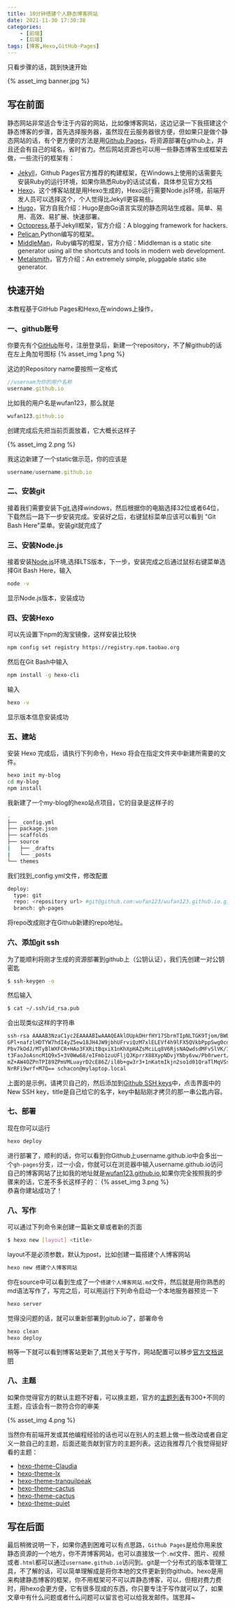 ```yaml
---
title: 10分钟搭建个人静态博客网站
date: 2021-11-30 17:30:38
categories: 
    - [前端]
    - [后端]
tags: [博客,Hexo,GitHub-Pages]
---
```


  只看步骤的话，跳到快速开始

{% asset_img banner.jpg %} 

## 写在前面

静态网站非常适合专注于内容的网站，比如像博客网站，这边记录一下我搭建这个静态博客的步骤，首先选择服务器，虽然现在云服务器很方便，但如果只是做个静态网站的话，有个更方便的方法是用[Github Pages](https://pages.github.com/)，将资源部署在github上，并且还会有自己的域名，省时省力。<!-- more -->然后网站资源也可以用一些静态博客生成框架去做，一些流行的框架有：
- [Jekyll](http://jekyllrb.com/)，Github Pages官方推荐的构建框架，在Windows上使用的话需要先安装Ruby的运行环境，如果你熟悉Ruby的话试试看，具体参见官方文档
- [Hexo](https://hexo.io/zh-cn/)，这个博客站就是用Hexo生成的，Hexo运行需要Node.js环境，前端开发人员可以选择这个，个人觉得比Jekyll更容易些。
- [Hugo](https://www.gohugo.org/)，官方自我介绍：Hugo是由Go语言实现的静态网站生成器。简单、易用、高效、易扩展、快速部署。
- [Octopress](http://octopress.org/),基于Jekyll框架，官方介绍：A blogging framework for hackers.
- [Pelican](https://docs.getpelican.com/en/latest/index.html),Python编写的框架。
- [MiddleMan](https://middlemanapp.com/)，Ruby编写的框架，官方介绍：Middleman is a static site generator using all the shortcuts and tools in modern web development.
- [Metalsmith](https://www.metalsmith.io/)，官方介绍：An extremely simple, pluggable static site generator.

## 快速开始
本教程基于GitHub Pages和Hexo,在windows上操作，
### 一、github账号
你要先有个[GitHub](https://github.com/账号)账号，注册登录后，新建一个repository，不了解github的话在左上角加号图标
{% asset_img 1.png %}
<br> 

这边的Repository name要按照一定格式

``` js
//usernam为你的用户名称
username.github.io 
```

比如我的用户名是wufan123，那么就是

``` JavaScript
wufan123.github.io
```

创建完成后先把当前页面放着，它大概长这样子

{% asset_img 2.png %}
<br>

我这边新建了一个static做示范，你的应该是
``` js
username/username.github.io
```

### 二、安装git
接着我们需要安装下[git](https://git-scm.com/downloads),选择windows，然后根据你的电脑选择32位或者64位，下载然后一路下一步安装完成。安装好之后，右键鼠标菜单应该可以看到
"Git Bash Here"菜单。安装git就完成了
### 三、安装Node.js
接着安装[Node.js](https://nodejs.org/en/)环境,选择LTS版本，下一步，安装完成之后通过鼠标右键菜单选择Git Bash Here，输入
``` bash
node -v 
```
显示Node.js版本，安装成功
### 四、安装Hexo

可以先设置下npm的淘宝镜像，这样安装比较快
```  bash
npm config set registry https://registry.npm.taobao.org
```
然后在Git Bash中输入
``` bash
npm install -g hexo-cli 
``` 
输入
``` bash
hexo -v
```
显示版本信息安装成功
### 五、建站
安装 Hexo 完成后，请执行下列命令，Hexo 将会在指定文件夹中新建所需要的文件。
``` bash
hexo init my-blog
cd my-blog
npm install
```
我新建了一个my-blog的hexo站点项目，它的目录是这样子的
``` bash
.
├── _config.yml
├── package.json
├── scaffolds
├── source
|   ├── _drafts
|   └── _posts
└── themes
```
我们找到_config.yml文件，修改配置
``` bash
deploy:
  type: git
  repo: <repository url> #git@github.com:wufan123/wufan123.github.io.git
  branch: gh-pages
```
将repo改成刚才在Github新建的repo地址。

### 六、添加git ssh
为了能顺利将刚才生成的资源部署到github上（公钥认证），我们先创建一对公钥密匙
``` bash
$ ssh-keygen -o
```
然后输入
``` bash
$ cat ~/.ssh/id_rsa.pub
```
会出现类似这样的字符串
``` bash
ssh-rsa AAAAB3NzaC1yc2EAAAABIwAAAQEAklOUpkDHrfHY17SbrmTIpNLTGK9Tjom/BWDSU
GPl+nafzlHDTYW7hdI4yZ5ew18JH4JW9jbhUFrviQzM7xlELEVf4h9lFX5QVkbPppSwg0cda3
Pbv7kOdJ/MTyBlWXFCR+HAo3FXRitBqxiX1nKhXpHAZsMciLq8V6RjsNAQwdsdMFvSlVK/7XA
t3FaoJoAsncM1Q9x5+3V0Ww68/eIFmb1zuUFljQJKprrX88XypNDvjYNby6vw/Pb0rwert/En
mZ+AW4OZPnTPI89ZPmVMLuayrD2cE86Z/il8b+gw3r3+1nKatmIkjn2so1d01QraTlMqVSsbx
NrRFi9wrf+M7Q== schacon@mylaptop.local
```
上面的是示例，请拷贝自己的，然后添加到[Github SSH keys](https://github.com/settings/keys)中，点击界面中的New SSH key，title是自己给它的名字，key中黏贴刚才拷贝的那一串公匙内容。

### 七、部署
现在你可以运行
``` bash
hexo deploy
```
进行部署了，顺利的话，你可以看到你Github上username.github.io中会多出一个`gh-pages`分支，过一小会，你就可以在浏览器中输入username.github.io访问自己的博客网站了比如我的地址就是[wufan123.github.io](https://wufan123.github.io/),如果你完全按照我的步骤来的话，它差不多长这样子的：
{% asset_img 3.png %}
<br>
恭喜你建站成功了！

### 八、写作
可以通过下列命令来创建一篇新文章或者新的页面
``` bash
$ hexo new [layout] <title>
```
layout不是必须参数，默认为post，比如创建一篇搭建个人博客网站
``` bash
hexo new 搭建个人博客网站
```
你在source中可以看到生成了一个`搭建个人博客网站.md`文件，然后就是用你熟悉的md语法写作了，写完之后，可以用运行下列命令启动一个本地服务器预览一下
``` bash
hexo server
```
觉得没问题的话，就可以重新部署到gitub.io了，部署命令
``` bash
hexo clean 
hexo deploy
```
稍等一下就可以看到博客站更新了,其他关于写作，网站配置可以移步[官方文档说明](https://hexo.io/zh-cn/docs)

### 八、主题
如果你觉得官方的默认主题不好看，可以换主题，官方的[主题列表](https://hexo.io/themes/)有300+不同的主题，应该会有一款符合你的审美

{% asset_img 4.png %}
<br>

当然你有前端开发或其他编程经验的话也可以在别人的主题上做一些改动或者自定义一款自己的主题，后面还能贡献到官方的主题列表。这边我推荐几个我觉得挺好看的主题：
- [hexo-theme-Claudia](https://github.com/Haojen/hexo-theme-Claudia)
- [hexo-theme-lx](https://github.com/blleng/hexo-theme-lx)
- [hexo-theme-tranquilpeak](https://github.com/blleng/hexo-theme-lx)
- [hexo-theme-cactus](https://github.com/probberechts/hexo-theme-cactus)
- [hexo-theme-cactus](https://github.com/probberechts/hexo-theme-cactus)
- [hexo-theme-quiet](https://github.com/79E/hexo-theme-quiet)

## 写在后面
最后稍微说明一下，如果你遇到困难可以有点思路，`Github Pages`是给你用来放静态资源的一个地方，你不弄博客网站，也可以直接放一个`.md`文件、图片、视频或者`.html`都可以通过`username.github.io`访问到。git是一个分布式的版本管理工具，不了解的话，可以简单理解成是将你本地的文件更新到你github。hexo是用来构建静态博客的框架，你不用框架可不可以弄静态博客，可以，但相对费力费时，用hexo会更方便，它有很多现成的东西，你只要专注于写作就可以了，如果文章中有什么问题或者什么问题可以留言也可以给我发邮件。瑞思拜~















 